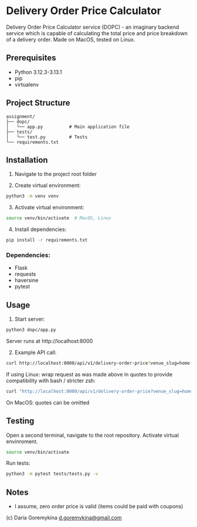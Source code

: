 # Delivery Order Price Calculator

Delivery Order Price Calculator service (DOPC) - an imaginary backend service which is capable of calculating the total price and price breakdown of a delivery order.
Made on MacOS, tested on Linux.

## Prerequisites

- Python 3.12.3-3.13.1
- pip
- virtualenv


## Project Structure
```
assignment/
├── dopc/
│   └── app.py          # Main application file
├── tests/
│   └── test.py         # Tests
└── requirements.txt
```

## Installation

1. Navigate to the project root folder

2. Create virtual environment:
```bash
python3 -m venv venv
```

3. Activate virtual environment:
```bash
source venv/bin/activate  # MacOS, Linux
```

4. Install dependencies:
```bash
pip install -r requirements.txt
```

### Dependencies:
- Flask
- requests
- haversine
- pytest

## Usage

1. Start server:
```bash
python3 dopc/app.py
```
Server runs at http://localhost:8000

2. Example API call:
```bash
curl http://localhost:8000/api/v1/delivery-order-price?venue_slug=home-assignment-venue-helsinki&cart_value=1000&user_lat=60.17094&user_lon=24.93087
```
If using Linux: wrap request as was made above in quotes to provide compatibility with bash / stricter zsh:
```bash
curl "http://localhost:8000/api/v1/delivery-order-price?venue_slug=home-assignment-venue-helsinki&cart_value=1000&user_lat=60.17094&user_lon=24.93087"
```
On MacOS: quotes can be omitted

## Testing

Open a second terminal, navigate to the root repository.
Activate virtual envinroment.
```bash
source venv/bin/activate
```
Run tests:
```bash
python3 -m pytest tests/tests.py -v
```

## Notes
- I assume, zero order price is valid (items could be paid with coupons)

(c) Daria Goremykina
d.goremykina@gmail.com